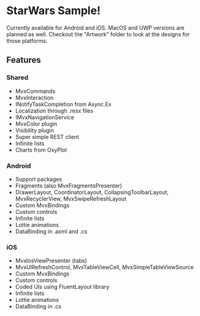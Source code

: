 # StarWars Sample!

Currently available for Android and iOS. MacOS and UWP versions are planned as well.
Checkout the "Artwork" folder to look at the designs for those platforms.

## Features

### Shared
- MvxCommands
- MvxInteraction
- INotifyTaskCompletion from Async.Ex
- Localization through .resx files
- IMvxNavigationService
- MvxColor plugin
- Visibility plugin
- Super simple REST client
- Infinite lists
- Charts from OxyPlot

### Android
- Support packages
- Fragments (also MvxFragmentsPresenter)
- DrawerLayout, CoordinatorLayout, CollapsingToolbarLayout, MvxRecyclerView, MvxSwipeRefreshLayout
- Custom MvxBindings
- Custom controls
- Infinite lists
- Lottie animations
- DataBinding in .axml and .cs

### iOS
- MvxIosViewPresenter (tabs)
- MvxUIRefreshControl, MvxTableViewCell, MvxSimpleTableViewSource
- Custom MvxBindings
- Custom controls
- Coded UIs using FluentLayout library
- Infinite lists
- Lottie animations
- DataBinding in .cs
